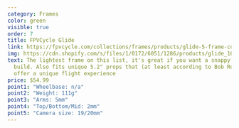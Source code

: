 ```yaml
---
category: Frames
color: green
visible: true
order: 7
title: FPVCycle Glide
link: https://fpvcycle.com/collections/frames/products/glide-5-frame-constructed-of-premium-materials
img: https://cdn.shopify.com/s/files/1/0172/6051/1286/products/glide_1024x1024.jpg?v=1622658101
text: The lightest frame on this list, it's great if you want a snappy and agile
  build. Also fits unique 5.2" props that (at least according to Bob Roogi)
  offer a unique flight experience
price: $54.99
point1: "Wheelbase: n/a"
point2: "Weight: 111g"
point3: "Arms: 5mm"
point4: "Top/Bottom/Mid: 2mm"
point5: "Camera size: 19/20mm"
---
```

